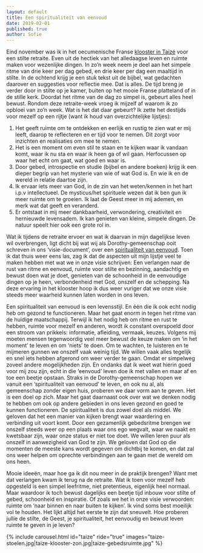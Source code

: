 ```yaml
---
layout: default
title: Een spiritualiteit van eenvoud
date: 2019-02-01
published: true
author: Sofie
---
```

Eind november was ik in het oecumenische Franse [klooster in Taizé](http://taize.fr/nl)
voor een stilte retraite. Even uit de hectiek van het alledaagse leven en
ruimte maken voor wezenlijke dingen. In zo’n week neem je deel aan het simpele
ritme van drie keer per dag gebed, en drie keer per dag een maaltijd in stilte.
In de ochtend krijg je een stuk tekst uit de bijbel, wat gedachten daarover en
suggesties voor reflectie mee. Dat is alles. De tijd breng je verder door in
stilte op je kamer, buiten op het mooie Franse platteland of in de stille kerk.
Doordat het ritme van de dag zo simpel is, gebeurt alles heel bewust. Rondom
deze retraite-week vroeg ik mijzelf af waarom ik zo opbloei van zo’n week. Wat
is het dat daar gebeurt? Ik zette het destijds voor mezelf op een rijtje (want
ik houd van overzichtelijke lijstjes):


1. Het geeft ruimte om te ontdekken en eerlijk en rustig te zien wat er mij
   leeft, daarop te reflecteren en er tijd voor te nemen. Dit zorgt voor
   inzichten en realisaties om mee te nemen.
2. Het is een moment om even stil te staan en te kijken waar ik vandaan komt,
   waar ik nu sta en waar ik heen ga of wil gaan. Herfocussen op waar het echt
   om gaat, wat goed en waar is.
3. Door gebed, introspectie en studie (bijbel en andere boeken) krijg ik een
   dieper begrip van het mysterie van wie of wat God is. En wie ik en de wereld
   in relatie daartoe zijn.
4. Ik ervaar iets meer van God, in de zin van het weten/kennen in het hart
   i.p.v intellectueel. De mysticus/het spirituele wezen dat ik ben gun ik meer
   ruimte om te groeien. Ik laat de Geest meer in mij ademen, en merk wat dat
   geeft en veranderd.
5. Er ontstaat in mij meer dankbaarheid, verwondering, creativiteit en
   hernieuwde levensadem. Ik kan genieten van kleine, simpele dingen. De natuur
   speelt hier ook een grote rol in.

Wat ik tijdens de retraite ervoer en wat ik daarvan in mijn dagelijkse leven
wil overbrengen, ligt dicht bij wat wij als Dorothy-gemeenschap ooit schreven
in ons ‘visie-document’, over een [spiritualiteit van eenvoud](/#visie-spiritualiteit).
Toen ik dat thuis weer eens las, zag ik dat de aspecten uit mijn lijstje veel
te maken hebben met wat we in onze visie schrijven: Een verlangen naar de rust
van ritme en eenvoud, ruimte voor stilte en bezinning, aandachtig en bewust
doen wat je doet, genieten van de schoonheid in de eenvoudige dingen op je
heen, verbondenheid met God, onszelf en de schepping. Na deze ervaring in het
klooster hoop ik dus weer vuriger dat we onze visie steeds meer waarheid kunnen
laten worden in ons leven.

Een spiritualiteit van eenvoud is een levensstijl. En één die ik ook echt nodig
heb om gezond te functioneren. Maar het gaat enorm in tegen het ritme van de
huidige maatschappij. Terwijl ik het nodig heb om ritme en rust te hebben,
ruimte voor mezelf en anderen, wordt ik constant overspoeld door een stroom van
prikkels: informatie, afleiding, vermaak, keuzes. Volgens mij moeten mensen
tegenwoordig veel meer bewust de keuze maken om ‘in het moment’ te leven en om
‘niets’ te doen. Om te wachten, te luisteren en te mijmeren gunnen we onszelf
vaak weinig tijd. We willen vaak alles tegelijk en snel iets hebben afgerond om
weer verder te gaan. Omdat er simpelweg zoveel andere mogelijkheden zijn. En
ondanks dat ik weet wat hierin goed voor mij zou zijn, echt in die ‘eenvoud’
leven doe ik met vallen en maar af en toe een beetje opstaan.  Straks in de
Dorothy-gemeenschap hopen we vanuit  een ‘spiritualiteit van eenvoud’  te
leven, en ook nu al, als gemeenschap zonder eigen huis, proberen we daar vorm
aan te geven.  Het is een doel op zich. Maar het gaat daarnaast ook over wat we
denken nodig te hebben om ook op andere gebieden in ons leven gezond en goed te
kunnen functioneren. De spiritualiteit is dus zowel doel als middel. We geloven
dat het een manier van kijken brengt waar waardering en verbinding uit voort
komt. Door een gezamenlijk gebedsritme brengen we onszelf steeds weer op een
plaats waar ons ego wegvalt, waar we naakt en kwetsbaar zijn, waar onze status
er niet toe doet. We willen leren puur als onszelf in aanwezigheid van God te
zijn. We geloven dat God op die momenten de meeste kans wordt gegeven om
dichtbij te komen, en dat zal ons weer helpen om oprechte verbindingen aan te
gaan met de wereld om ons heen.

Mooie ideeën, maar hoe ga ik dit nou meer in de praktijk brengen? Want met dat
verlangen kwam ik terug na de retraite. Wat ik toen voor mezelf heb opgesteld
is een simpel leefritme, niet pretentieus, eigenlijk heel normaal.  Maar
waardoor ik toch bewust dagelijks een beetje tijd inbouw voor stilte of gebed,
schoonheid en inspiratie. Of zoals we het in onze visie verwoorden: ruimte om
‘naar binnen en naar buiten te kijken’. Ik vind  soms best moeilijk vol te
houden. Het lijkt altijd het eerste te zijn dat sneuvelt.  Hoe proberen jullie
de stilte, de Geest, je spiritualiteit, het eenvoudig en bewust leven ruimte te
geven in je leven?

{% include carousel.html id="taize" ride="true"
     images="taize-stoelen.jpg|taize-klooster-zon.jpg|taize-gebedsruimte.jpg" %}
